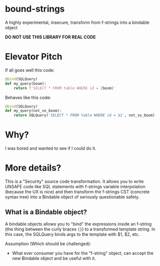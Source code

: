 # bound-strings

A highly experimental, insecure, transform from f-strings into a bindable object

**DO NOT USE THIS LIBRARY FOR REAL CODE**

# Elevator Pitch

If all goes well this code:

```python
@bind(SQLQuery)
def my_query(boom):
    return f'SELECT * FROM table WHERE id = {boom}'
```

Behaves like this code:

```python
@bind(SQLQuery)
def my_query(not_so_boom):
    return SQLQuery('SELECT * FROM table WHERE id = $1', not_so_boom)
```

# Why?

I was bored and wanted to see if I could do it.

# More details?

This is a "Security" source code transformation. It allows you to write UNSAFE code
like SQL statements with f-strings variable interpolation (because the UX is nice) and then
transform the f-strings CST (concrete syntax tree) into a Bindable object
of seriously questionable safety.

## What is a Bindable object?

A bindable objects allows you to "bind" the expressions inside an f-string
(the thing between the curly braces `{}`) to a transformed template string.
In this case, the SQLQuery binds args to the template with $1, $2, etc.

Assumption (Which should be challenged):

- What ever consumer you have for the "f-string" object, can accept the new Bindable
  object and be useful with it.


